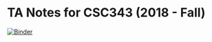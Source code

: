 # TA Notes for CSC343 (2018 - Fall)

[![Binder](https://mybinder.org/badge.svg)](https://mybinder.org/v2/gh/ostrokach/csc343-ta-notes/master)

